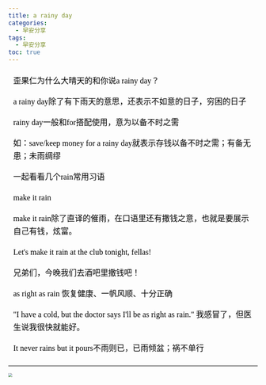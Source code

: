 ```yaml
---
title: a rainy day
categories:
  - 早安分享
tags:
  - 早安分享
toc: true 
---
```


<!-- 
歪果仁为什么大晴天的和你说a rainy day？

a rainy day除了有下雨天的意思，还表示不如意的日子，穷困的日子

rainy day一般和for搭配使用，意为以备不时之需

如：save/keep money for a rainy day就表示存钱以备不时之需；有备无患；未雨绸缪


一起看看几个rain常用习语

 make it rain

make it rain除了直译的催雨，在口语里还有撒钱之意，也就是要展示自己有钱，炫富。

Let's make it rain at the club tonight, fellas!

兄弟们，今晚我们去酒吧里撒钱吧！

 as right as rain 恢复健康、一帆风顺、十分正确

"I have a cold, but the doctor says I'll be as right as rain."
我感冒了，但医生说我很快就能好。

 It never rains but it pours不雨则已，已雨倾盆；祸不单行 -->


 <section id="nice" data-tool="mdnice编辑器" data-website="https://www.mdnice.com" style="font-size: 16px; color: black; padding: 0 10px; line-height: 1.6; word-spacing: 0px; letter-spacing: 0px; word-break: break-word; word-wrap: break-word; text-align: left; font-family: Optima-Regular, Optima, PingFangSC-light, PingFangTC-light, 'PingFang SC', Cambria, Cochin, Georgia, Times, 'Times New Roman', serif;"><p data-tool="mdnice编辑器" style="font-size: 16px; padding-top: 8px; padding-bottom: 8px; margin: 0; line-height: 26px; color: black;">歪果仁为什么大晴天的和你说a rainy day？</p>
<p data-tool="mdnice编辑器" style="font-size: 16px; padding-top: 8px; padding-bottom: 8px; margin: 0; line-height: 26px; color: black;">a rainy day除了有下雨天的意思，还表示不如意的日子，穷困的日子</p>
<p data-tool="mdnice编辑器" style="font-size: 16px; padding-top: 8px; padding-bottom: 8px; margin: 0; line-height: 26px; color: black;">rainy day一般和for搭配使用，意为以备不时之需</p>
<p data-tool="mdnice编辑器" style="font-size: 16px; padding-top: 8px; padding-bottom: 8px; margin: 0; line-height: 26px; color: black;">如：save/keep money for a rainy day就表示存钱以备不时之需；有备无患；未雨绸缪</p>
<p data-tool="mdnice编辑器" style="font-size: 16px; padding-top: 8px; padding-bottom: 8px; margin: 0; line-height: 26px; color: black;">一起看看几个rain常用习语</p>
<p data-tool="mdnice编辑器" style="font-size: 16px; padding-top: 8px; padding-bottom: 8px; margin: 0; line-height: 26px; color: black;">make it rain</p>
<p data-tool="mdnice编辑器" style="font-size: 16px; padding-top: 8px; padding-bottom: 8px; margin: 0; line-height: 26px; color: black;">make it rain除了直译的催雨，在口语里还有撒钱之意，也就是要展示自己有钱，炫富。</p>
<p data-tool="mdnice编辑器" style="font-size: 16px; padding-top: 8px; padding-bottom: 8px; margin: 0; line-height: 26px; color: black;">Let's make it rain at the club tonight, fellas!</p>
<p data-tool="mdnice编辑器" style="font-size: 16px; padding-top: 8px; padding-bottom: 8px; margin: 0; line-height: 26px; color: black;">兄弟们，今晚我们去酒吧里撒钱吧！</p>
<p data-tool="mdnice编辑器" style="font-size: 16px; padding-top: 8px; padding-bottom: 8px; margin: 0; line-height: 26px; color: black;">as right as rain 恢复健康、一帆风顺、十分正确</p>
<p data-tool="mdnice编辑器" style="font-size: 16px; padding-top: 8px; padding-bottom: 8px; margin: 0; line-height: 26px; color: black;">"I have a cold, but the doctor says I'll be as right as rain."
我感冒了，但医生说我很快就能好。</p>
<p data-tool="mdnice编辑器" style="font-size: 16px; padding-top: 8px; padding-bottom: 8px; margin: 0; line-height: 26px; color: black;">It never rains but it pours不雨则已，已雨倾盆；祸不单行</p>
</section>

---


<img src="/img/rain.jpg" style="zoom:50%;" />